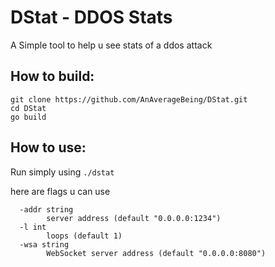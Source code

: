 # DStat - DDOS Stats

A Simple tool to help u see stats of a ddos attack

## How to build:<br>
```
git clone https://github.com/AnAverageBeing/DStat.git
cd DStat
go build
```

## How to use:<br>

Run simply using `./dstat`

here are flags u can use
```
  -addr string
        server address (default "0.0.0.0:1234")
  -l int
        loops (default 1)
  -wsa string
        WebSocket server address (default "0.0.0.0:8080")
```